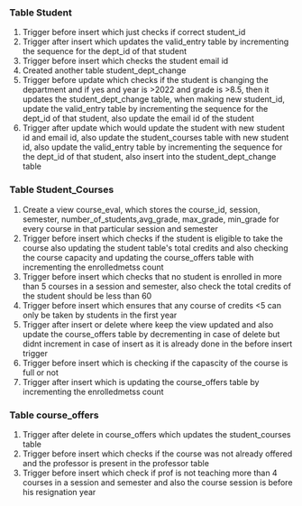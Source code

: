 ### Table Student
1. Trigger before insert which just checks if correct student_id
2. Trigger after insert which updates the valid_entry table by incrementing the sequence for the dept_id of that student
3. Trigger before insert which checks the student email id
4. Created another table student_dept_change
5. Trigger before update which checks if the student is changing the department and if yes and year is >2022 and grade is >8.5, then it updates the student_dept_change table, when making new student_id, update the valid_entry table by incrementing the sequence for the dept_id of that student, also update the email id of the student
6. Trigger after update which would update the student with new student id and email id, also update the student_courses table with new student id, also update the valid_entry table by incrementing the sequence for the dept_id of that student, also insert into the student_dept_change table
   
### Table Student_Courses
1. Create a view course_eval, which stores the course_id, session, semester, number_of_students,avg_grade, max_grade, min_grade for every course in that particular session and semester
2. Trigger before insert which checks if the student is eligible to take the course also updating the student table's total credits and also checking the course capacity and updating the course_offers table with incrementing the enrolledmetss count
3. Trigger before insert which checks that no student is enrolled in more than 5 courses in a session and semester, also check the total credits of the student should be less than 60
4. Trigger before insert which ensures that any course of credits <5 can only be taken by students in the first year
5. Trigger after insert or delete where keep the view updated and also update the course_offers table by decrementing in case of delete but didnt increment in case of insert as it is already done in the before insert trigger
6. Trigger before insert which is checking if the capascity of the course is full or not 
7. Trigger after insert which is updating the course_offers table by incrementing the enrolledmetss count

### Table course_offers
1. Trigger after delete in course_offers which updates the student_courses table
2. Trigger before insert which checks if the course was not already offered and the professor is present in the professor table
3. Trigger before insert which check if prof is not teaching more than 4 courses in a session and semester and also the course session is before his resignation year
